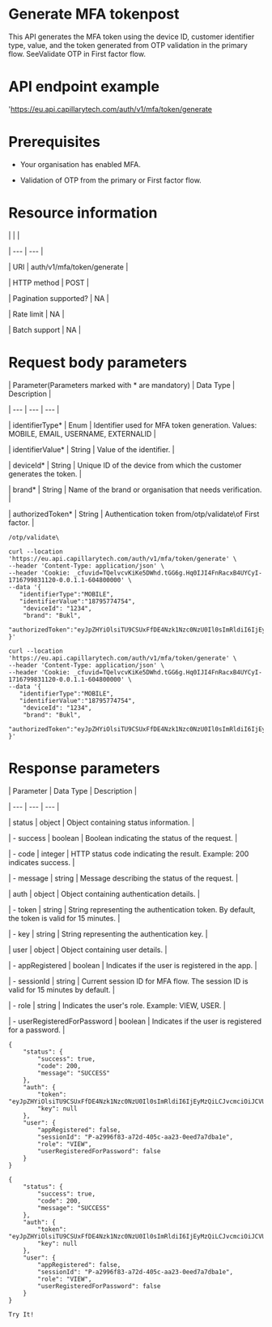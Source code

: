 # Generate MFA tokenpost

This API generates the MFA token using the device ID, customer identifier type, value, and the token generated from OTP validation in the primary flow.  SeeValidate OTP in First factor flow.

# API endpoint example

'https://eu.api.capillarytech.com/auth/v1/mfa/token/generate

# Prerequisites

- Your organisation has enabled MFA.

- Validation of OTP from the primary or First factor flow.

# Resource information

|  |  |

| --- | --- |

| URI | auth/v1/mfa/token/generate |

| HTTP method | POST |

| Pagination supported? | NA |

| Rate limit | NA |

| Batch support | NA |



# Request body parameters

| Parameter(Parameters marked with * are mandatory) | Data Type | Description |

| --- | --- | --- |

| identifierType* | Enum | Identifier used for MFA token generation. Values: MOBILE, EMAIL, USERNAME, EXTERNALID |

| identifierValue* | String | Value of the identifier. |

| deviceId* | String | Unique ID of the device from which the customer generates the token. |

| brand* | String | Name of the brand or organisation that needs verification. |

| authorizedToken* | String | Authentication token from/otp/validate\of First factor. |



`/otp/validate\`

```
curl --location 'https://eu.api.capillarytech.com/auth/v1/mfa/token/generate' \
--header 'Content-Type: application/json' \
--header 'Cookie: _cfuvid=TQelvcvKiKe5DWhd.tGG6g.Hq0IJI4FnRacxB4UYCyI-1716799831120-0.0.1.1-604800000' \
--data '{
   "identifierType":"MOBILE",
   "identifierValue":"18795774754",
    "deviceId": "1234",
    "brand": "Bukl",
    "authorizedToken":"eyJpZHYiOlsiTU9CSUxFfDE4Nzk1Nzc0NzU0Il0sImRldiI6IjEyMzQiLCJvcmciOiJCVUtMIiwiYWxnIjoiSFMyNTYifQ.eyJ1aWQiOiIxNzc2NDI4IiwiaXNzIjoiQ0FQSUxMQVJZIFRFQ0hOT0xPR0lFUyIsImlzYyI6ImZhbHNlIiwib2djIjpbIjEwMDQ1OHxidWtsLmluZC5zb2x1dGlvbiJdLCJleHAiOjE3MTY4OTM0NzcsImlhdCI6MTcxNjg4OTg3Nywicm9sIjoiVVNFUiJ9.yGDKE9uFYx_UdCfQNG8lDHVqr1VBjcIzZa1vxdsO97o"
}'
```

```
curl --location 'https://eu.api.capillarytech.com/auth/v1/mfa/token/generate' \
--header 'Content-Type: application/json' \
--header 'Cookie: _cfuvid=TQelvcvKiKe5DWhd.tGG6g.Hq0IJI4FnRacxB4UYCyI-1716799831120-0.0.1.1-604800000' \
--data '{
   "identifierType":"MOBILE",
   "identifierValue":"18795774754",
    "deviceId": "1234",
    "brand": "Bukl",
    "authorizedToken":"eyJpZHYiOlsiTU9CSUxFfDE4Nzk1Nzc0NzU0Il0sImRldiI6IjEyMzQiLCJvcmciOiJCVUtMIiwiYWxnIjoiSFMyNTYifQ.eyJ1aWQiOiIxNzc2NDI4IiwiaXNzIjoiQ0FQSUxMQVJZIFRFQ0hOT0xPR0lFUyIsImlzYyI6ImZhbHNlIiwib2djIjpbIjEwMDQ1OHxidWtsLmluZC5zb2x1dGlvbiJdLCJleHAiOjE3MTY4OTM0NzcsImlhdCI6MTcxNjg4OTg3Nywicm9sIjoiVVNFUiJ9.yGDKE9uFYx_UdCfQNG8lDHVqr1VBjcIzZa1vxdsO97o"
}'
```

# Response parameters

| Parameter | Data Type | Description |

| --- | --- | --- |

| status | object | Object containing status information. |

| - success | boolean | Boolean indicating the status of the request. |

| - code | integer | HTTP status code indicating the result. Example: 200 indicates success. |

| - message | string | Message describing the status of the request. |

| auth | object | Object containing authentication details. |

| - token | string | String representing the authentication token. By default, the token is valid for 15 minutes. |

| - key | string | String representing the authentication key. |

| user | object | Object containing user details. |

| - appRegistered | boolean | Indicates if the user is registered in the app. |

| - sessionId | string | Current session ID for MFA flow. The session ID is valid for 15 minutes by default. |

| - role | string | Indicates the user's role. Example: VIEW, USER. |

| - userRegisteredForPassword | boolean | Indicates if the user is registered for a password. |



```
{
    "status": {
        "success": true,
        "code": 200,
        "message": "SUCCESS"
    },
    "auth": {
        "token": "eyJpZHYiOlsiTU9CSUxFfDE4Nzk1Nzc0NzU0Il0sImRldiI6IjEyMzQiLCJvcmciOiJCVUtMIiwiYWxnIjoiSFMyNTYifQ.eyJpc3MiOiJDQVBJTExBUlkgVEVDSE5PTE9HSUVTIiwib2djIjpbIjEwMDQ1OHxidWtsLmluZC5zb2x1dGlvbiJdLCJleHAiOjE3MTY4OTA4MjIsImlhdCI6MTcxNjg4OTkyMiwicm9sIjoiVklFVyJ9.nL6iCjXIrfEb02uDnnJTyj0uPi8teQjAgnQPVU0_aqQ",
        "key": null
    },
    "user": {
        "appRegistered": false,
        "sessionId": "P-a2996f83-a72d-405c-aa23-0eed7a7dba1e",
        "role": "VIEW",
        "userRegisteredForPassword": false
    }
}
```

```
{
    "status": {
        "success": true,
        "code": 200,
        "message": "SUCCESS"
    },
    "auth": {
        "token": "eyJpZHYiOlsiTU9CSUxFfDE4Nzk1Nzc0NzU0Il0sImRldiI6IjEyMzQiLCJvcmciOiJCVUtMIiwiYWxnIjoiSFMyNTYifQ.eyJpc3MiOiJDQVBJTExBUlkgVEVDSE5PTE9HSUVTIiwib2djIjpbIjEwMDQ1OHxidWtsLmluZC5zb2x1dGlvbiJdLCJleHAiOjE3MTY4OTA4MjIsImlhdCI6MTcxNjg4OTkyMiwicm9sIjoiVklFVyJ9.nL6iCjXIrfEb02uDnnJTyj0uPi8teQjAgnQPVU0_aqQ",
        "key": null
    },
    "user": {
        "appRegistered": false,
        "sessionId": "P-a2996f83-a72d-405c-aa23-0eed7a7dba1e",
        "role": "VIEW",
        "userRegisteredForPassword": false
    }
}
```

`Try It!`